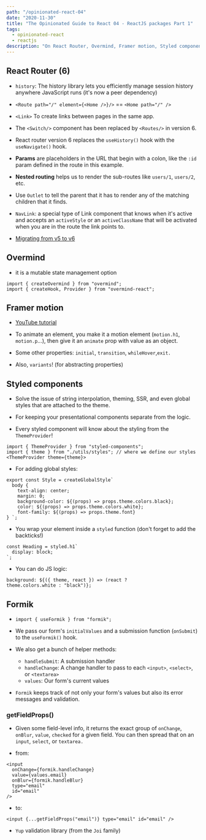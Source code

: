 ```yaml
---
path: "/opinionated-react-04"
date: "2020-11-30"
title: "The Opinionated Guide to React 04 - ReactJS packages Part 1"
tags:
  - opinionated-react
  - reactjs
description: "On React Router, Overmind, Framer motion, Styled components, Formik"
---
```


## React Router (6)

- `history`: The history library lets you efficiently manage session history anywhere JavaScript runs (it's now a peer dependency)

- `<Route path="/" element={<Home />}/>` == `<Home path="/" />`

- `<Link>` To create links between pages in the same app.

- The `<Switch/>` component has been replaced by `<Routes/>` in version 6.

- React router version 6 replaces the `useHistory()` hook with the `useNavigate()` hook.

- **Params** are placeholders in the URL that begin with a colon, like the `:id` param defined in the route in this example.

- **Nested routing** helps us to render the sub-routes like `users/1`, `users/2`, etc.

- Use `Outlet` to tell the parent that it has to render any of the matching children that it finds.

- `NavLink`: a special type of Link component that knows when it's active and accepts an `activeStyle` or an `activeClassName` that will be activated when you are in the route the link points to.

- [Migrating from v5 to v6](https://github.com/ReactTraining/react-router/blob/dev/docs/advanced-guides/migrating-5-to-6.md)

## Overmind

- it is a mutable state management option

```
import { createOvermind } from "overmind";
import { createHook, Provider } from "overmind-react";
```

## Framer motion

- [YouTube tutorial](https://www.youtube.com/watch?v=2V1WK-3HQNk&list=PL4cUxeGkcC9iHDnQfTHEVVceOEBsOf07i&index=1)

- To animate an element, you make it a motion element (`motion.h1`, `motion.p`...), then give it an `animate` prop with value as an object.

- Some other properties: `initial`, `transition`, `whileHover`,`exit.`
- Also, `variants`! (for abstracting properties)

## Styled components

- Solve the issue of string interpolation, theming, SSR, and even global styles that are attached to the theme.

- For keeping your presentational components separate from the logic.

- Every styled component will know about the styling from the `ThemeProvider`!

```
import { ThemeProvider } from "styled-components";
import { theme } from "./utils/styles"; // where we define our styles
<ThemeProvider theme={theme}>
```

- For adding global styles:

```
export const Style = createGlobalStyle`
  body {
    text-align: center;
    margin: 0;
    background-color: ${(props) => props.theme.colors.black};
    color: ${(props) => props.theme.colors.white};
    font-family: ${(props) => props.theme.font}
} `;
```

- You wrap your element inside a `styled` function (don't forget to add the backticks!)

```
const Heading = styled.h1`
  display: block;
`;
```

- You can do JS logic:

```
background: ${({ theme, react }) => (react ?
theme.colors.white : "black")};
```

## Formik

- `import { useFormik } from "formik";`

- We pass our form's `initialValues` and a submission function (`onSubmit`) to the `useFormik()` hook.

- We also get a bunch of helper methods:

  - `handleSubmit`: A submission handler
  - `handleChange`: A change handler to pass to each `<input>`, `<select>`, or `<textarea>`
  - `values`: Our form's current values

- `Formik` keeps track of not only your form's values but also its error messages and validation.

### getFieldProps()

- Given some field-level info, it returns the exact group of `onChange`, `onBlur`, `value`, `checked` for a given field. You can then spread that on an `input`, `select`, or `textarea.`

- from:

```
<input
  onChange={formik.handleChange}
  value={values.email}
  onBlur={formik.handleBlur}
  type="email"
  id="email"
/>
```

- to:

```
<input {...getFieldProps("email")} type="email" id="email" />
```

- `Yup` validation library (from the `Joi` family)
